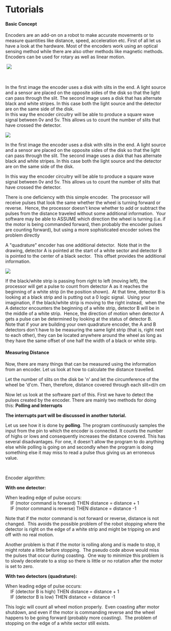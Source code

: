 # Tutorials

#### Basic Concept

Encoders are an add-on on a robot to make accurate movements or to measure quantities like distance, speed, acceleration etc. First of all let us have a look at the hardware. Most of the encoders work using an optical sensing method while there are also other methods like magnetic methods. Encoders can be used for rotary as well as linear motion.

 ![][1]

 

In the first image the encoder uses a disk with slits in the end. A light source and a sensor are placed on the opposite sides of the disk so that the light can pass through the slit. The second image uses a disk that has alternate black and white stripes. In this case both the light source and the detector are on the same side of the disk.  
In this way the encoder circuitry will be able to produce a square wave signal between 0v and 5v. This allows us to count the number of slits that have crossed the detector.

![][2]

In the first image the encoder uses a disk with slits in the end. A light source and a sensor are placed on the opposite sides of the disk so that the light can pass through the slit. The second image uses a disk that has alternate black and white stripes. In this case both the light source and the detector are on the same side of the disk.

In this way the encoder circuitry will be able to produce a square wave signal between 0v and 5v. This allows us to count the number of slits that have crossed the detector.

There is one deficiency with this simple encoder.  The processor will receive pulses that look the same whether the wheel is turning forward or reverse.  Hence, the processor doesn't know whether to add or subtract the pulses from the distance traveled without some additional information.  Your software may be able to ASSUME which direction the wheel is turning (i.e. if the motor is being commanded forward, then probably the encoder pulses are counting forward), but using a more sophisticated encoder solves the problem directly

A "quadrature" encoder has one additional detector.  Note that in the drawing, detector A is pointed at the start of a white sector and detector B is pointed to the center of a black sector.  This offset provides the additional information.

![][3]

If the black/white strip is passing from right to left (moving left), the processor will get a pulse to count from detector A as it reaches the beginning of a white strip (in the position shown).  At that time, detector B is looking at a black strip and is putting out a 0 logic signal.  Using your imagination, if the black/white strip is moving to the right instead,  when the A detector encounters the beginning of a white strip, detector B will be in the middle of a white strip.  Hence, the direction of motion when detector A gets a pulse can be determined by looking at the status of detector B.    Note that if your are building your own quadrature encoder, the A and B detectors don't have to be measuring the same light strip (that is, right next to each other), they can be located anywhere around the wheel as long as they have the same offset of one half the width of a black or white strip.

#### Measuring Distance

Now, there are many things that can be measured using the information from an encoder. Let us look at how to calculate the distance travelled.

Let the number of slits on the disk be 'n' and let the circumference of the wheel be 'd'cm. Then, therefore, distance covered through each slit=d/n cm

Now let us look at the software part of this. First we have to detect the pulses created by the encoder. There are mainly two methods for doing this: **Polling and Interrupts**

**The interrupts part will be discussed in another tutorial.**

Let us see how it is done by **polling**. The program continuously samples the input from the pin to which the encoder is connected. It counts the number of highs or lows and consequently increases the distance covered. This has several disadvantages. For one, it doesn't allow the program to do anything else while polling is going on and secondly when the program is doing something else it may miss to read a pulse thus giving us an erroneous value.

 

Encoder algorithm:

**With one detector:**

When leading edge of pulse occurs:  
    IF (motor command is forward) THEN distance = distance + 1  
    IF (motor command is reverse) THEN distance = distance -1

Note that if the motor command is not forward or reverse, distance is not changed.  This avoids the possible problem of the robot stopping where the detector is right on the edge of a white strip and might be tripping on and off with no real motion. 

Another problem is that if the motor is rolling along and is made to stop, it might rotate a little before stopping.  The pseudo code above would miss the pulses that occur during coasting.  One way to minimize this problem is to slowly decelerate to a stop so there is little or no rotation after the motor is set to zero.

**With two detectors (quadrature):**

When leading edge of pulse occurs:  
    IF (detector B is high) THEN distance = distance + 1  
    IF (detector B is low) THEN distance = distance -1

This logic will count all wheel motion properly.  Even coasting after motor shutdown, and even if the motor is commanding reverse and the wheel happens to be going forward (probably more coasting).  The problem of stopping on the edge of a white sector still exists. 

[1]: https://lh6.googleusercontent.com/-1IZIB7l9cvg/UEG64ve2bDI/AAAAAAAAAEk/lXtezMeO6dQ/s372/Capture.jpg
[2]: https://lh5.googleusercontent.com/-tuiGlZykJbs/UEG7OMQv5eI/AAAAAAAAAEs/CcIzc-25Zx0/s278/Capture1.jpg
[3]: https://lh3.googleusercontent.com/-PPndQDKY2eg/UEG7hERxYtI/AAAAAAAAAE0/O72-PkDsVik/s571/Capture3.jpg
